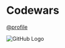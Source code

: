 # Codewars

[@profile](https://www.codewars.com/users/spprssr)

![GitHub Logo](https://i.gyazo.com/bb9d1c3e9202fe9b6eff4000dc166612.png)

